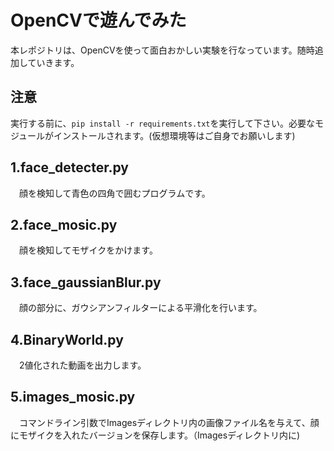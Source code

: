 # OpenCVで遊んでみた
本レポジトリは、OpenCVを使って面白おかしい実験を行なっています。随時追加していきます。

## 注意
実行する前に、`pip install -r requirements.txt`を実行して下さい。必要なモジュールがインストールされます。(仮想環境等はご自身でお願いします)

## 1.face_detecter.py
　顔を検知して青色の四角で囲むプログラムです。

## 2.face_mosic.py
　顔を検知してモザイクをかけます。

## 3.face_gaussianBlur.py
　顔の部分に、ガウシアンフィルターによる平滑化を行います。

## 4.BinaryWorld.py
　2値化された動画を出力します。

## 5.images_mosic.py
　コマンドライン引数でImagesディレクトリ内の画像ファイル名を与えて、顔にモザイクを入れたバージョンを保存します。（Imagesディレクトリ内に)
